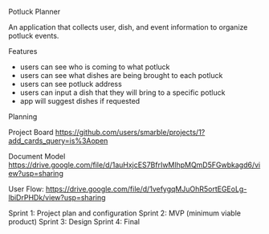 Potluck Planner

An application that collects user, dish, and event information to organize potluck events.


Features

- users can see who is coming to what potluck
- users can see what dishes are being brought to each potluck
- users can see potluck address
- users can input a dish that they will bring to a specific potluck
- app will suggest dishes if requested

Planning

Project Board
https://github.com/users/smarble/projects/1?add_cards_query=is%3Aopen

Document Model
https://drive.google.com/file/d/1auHxjcES7BfrIwMlhpMQmD5FGwbkagd6/view?usp=sharing

User Flow:
https://drive.google.com/file/d/1vefygqMJuOhR5ortEGEoLg-lbiDrPHDk/view?usp=sharing


Sprint 1: Project plan and configuration
Sprint 2: MVP (minimum viable product)
Sprint 3: Design
Sprint 4: Final


